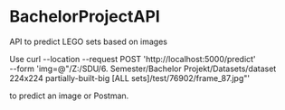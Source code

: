 # BachelorProjectAPI
API to predict LEGO sets based on images

Use 
curl --location --request POST 'http://localhost:5000/predict' \
--form 'img=@"/Z:/SDU/6. Semester/Bachelor Projekt/Datasets/dataset 224x224 partially-built-big [ALL sets]/test/76902/frame_87.jpg"'

to predict an image or Postman.